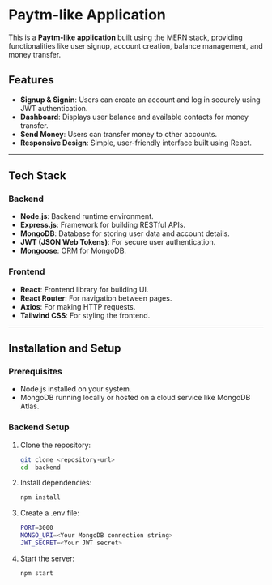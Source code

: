 # Paytm-like Application

This is a **Paytm-like application** built using the MERN stack, providing functionalities like user signup, account creation, balance management, and money transfer.

## Features

- **Signup & Signin**: Users can create an account and log in securely using JWT authentication.
- **Dashboard**: Displays user balance and available contacts for money transfer.
- **Send Money**: Users can transfer money to other accounts.
- **Responsive Design**: Simple, user-friendly interface built using React.

---

## Tech Stack

### Backend
- **Node.js**: Backend runtime environment.
- **Express.js**: Framework for building RESTful APIs.
- **MongoDB**: Database for storing user data and account details.
- **JWT (JSON Web Tokens)**: For secure user authentication.
- **Mongoose**: ORM for MongoDB.

### Frontend
- **React**: Frontend library for building UI.
- **React Router**: For navigation between pages.
- **Axios**: For making HTTP requests.
- **Tailwind CSS**: For styling the frontend.

---

## Installation and Setup

### Prerequisites
- Node.js installed on your system.
- MongoDB running locally or hosted on a cloud service like MongoDB Atlas.

### Backend Setup
1. Clone the repository:
   ```bash
   git clone <repository-url>
   cd  backend
2. Install dependencies:
    ```bash
    npm install
3. Create a .env file:
    ```bash
    PORT=3000
    MONGO_URI=<Your MongoDB connection string>
    JWT_SECRET=<Your JWT secret>
4. Start the server:
    ```bash 
    npm start

